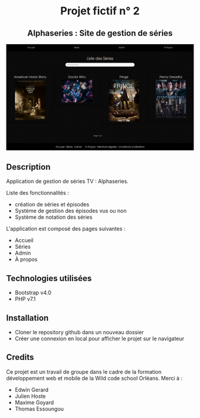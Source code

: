<h1 align="center">Projet fictif n° 2</h1> 
<h2 align="center">Alphaseries : Site de gestion de séries</h2> 
<img src="public/assets/images/alpha.png" alt="Image site alphaseries" />
<h2>Description</h2>
<p>Application de gestion de séries TV : Alphaseries.
<p>Liste des fonctionnalités : </p>
<ul>
  <li>création de séries et épisodes</li>
  <li>Système de gestion des épisodes vus ou non</li>
  <li>Système de notation des séries</li>
</ul>
<p>L'application est composé des pages suivantes :</p>
<ul>
  <li>Accueil</li>
  <li>Séries</li>
  <li>Admin</li>
  <li>À propos</li>
</ul>
<h2>Technologies utilisées</h2>
<ul>
  <li>Bootstrap v4.0</li>
  <li>PHP v7.1</li>
</ul>
<h2>Installation</h2>
<ul>
  <li>Cloner le repository github dans un nouveau dossier</li>
  <li>Créer une connexion en local pour afficher le projet sur le navigateur</li>
</ul>
<h2>Credits</h2>
Ce projet est un travail de groupe dans le cadre de la formation développement web et mobile de la Wild code school Orléans.
Merci à :
<ul>
  <li>Edwin Gerard</li>
  <li>Julien Hoste</li>
  <li>Maxime Goyard</li>
  <li>Thomas Essoungou</li>
</ul>
